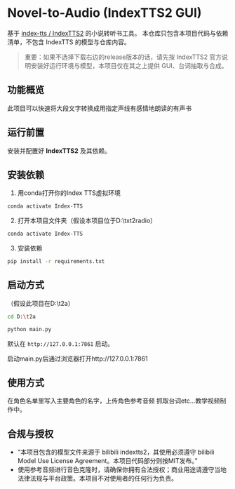 # Novel-to-Audio (IndexTTS2 GUI)

基于 [index-tts / IndexTTS2](https://github.com/index-tts/index-tts) 的小说转听书工具。
本仓库只包含本项目代码与依赖清单，不包含 IndexTTS 的模型与仓库内容。

> 重要：如果不选择下载右边的release版本的话，请先按 IndexTTS2 官方说明安装好运行环境与模型，本项目仅在其之上提供 GUI、台词抽取与合成。

## 功能概览
此项目可以快速将大段文字转换成用指定声线有感情地朗读的有声书

## 运行前置
安装并配置好 **IndexTTS2** 及其依赖。

## 安装依赖
1. 用conda打开你的Index TTS虚拟环境
```bash
conda activate Index-TTS
```
2. 打开本项目文件夹（假设本项目位于D:\txt2radio）
```bash
conda activate Index-TTS
```
3. 安装依赖
```bash
pip install -r requirements.txt
```
## 启动方式
（假设此项目在D:\t2a）
```bash
cd D:\t2a
```
```bash
python main.py
```
默认在 `http://127.0.0.1:7861` 启动。

启动main.py后通过浏览器打开http://127.0.0.1:7861

## 使用方式
在角色名单里写入主要角色的名字，上传角色参考音频 抓取台词etc...教学视频制作中。
## 合规与授权
- “本项目包含的模型文件来源于 bilibili indextts2，其使用必须遵守 bilibili Model Use License Agreement。本项目代码部分则按MIT发布。”
- 使用参考音频进行音色克隆时，请确保你拥有合法授权；商业用途请遵守当地法律法规与平台政策。本项目不对使用者的任何行为负责。
